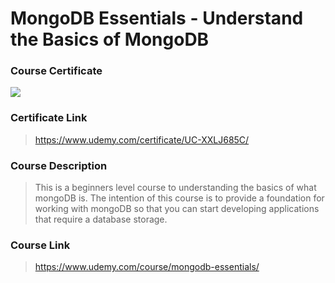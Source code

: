 # MongoDB Essentials - Understand the Basics of MongoDB

### Course Certificate
![](https://udemy-certificate.s3.amazonaws.com/image/UC-XXLJ685C.jpg?l=null)

### Certificate Link
> https://www.udemy.com/certificate/UC-XXLJ685C/

### Course Description
> This is a beginners level course to understanding the basics of what mongoDB is.
> The intention of this course is to provide a foundation for working with mongoDB so that you can start developing applications that require a database storage.

### Course Link
> https://www.udemy.com/course/mongodb-essentials/
